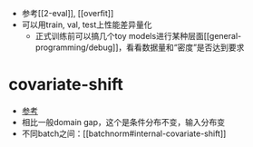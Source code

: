 - 参考[[2-eval]], [[overfit]]
- 可以用train, val, test上性能差异量化
  - 正式训练前可以搞几个toy models进行某种层面[[general-programming/debug]]，看看数据量和“密度”是否达到要求
# covariate-shift
- [参考](https://zhuanlan.zhihu.com/p/339719861)
- 相比一般domain gap，这个是条件分布不变，输入分布变
- 不同batch之间：[[batchnorm#internal-covariate-shift]]